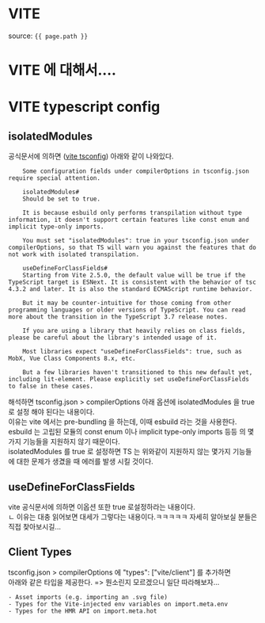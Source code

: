 # VITE

source: `{{ page.path }}`


# VITE 에 대해서....



# VITE typescript config

## isolatedModules
공식문서에 의하면 (<a href="https://vitejs.dev/guide/features.html#typescript-compiler-options">vite tsconfig</a>) 아래와 같이 나와있다.
``` 
    Some configuration fields under compilerOptions in tsconfig.json require special attention.

    isolatedModules#
    Should be set to true.

    It is because esbuild only performs transpilation without type information, it doesn't support certain features like const enum and implicit type-only imports.

    You must set "isolatedModules": true in your tsconfig.json under compilerOptions, so that TS will warn you against the features that do not work with isolated transpilation.

    useDefineForClassFields#
    Starting from Vite 2.5.0, the default value will be true if the TypeScript target is ESNext. It is consistent with the behavior of tsc 4.3.2 and later. It is also the standard ECMAScript runtime behavior.

    But it may be counter-intuitive for those coming from other programming languages or older versions of TypeScript. You can read more about the transition in the TypeScript 3.7 release notes.

    If you are using a library that heavily relies on class fields, please be careful about the library's intended usage of it.

    Most libraries expect "useDefineForClassFields": true, such as MobX, Vue Class Components 8.x, etc.

    But a few libraries haven't transitioned to this new default yet, including lit-element. Please explicitly set useDefineForClassFields to false in these cases.
```
해석하면 tsconfig.json > compilerOptions 아래 옵션에 isolatedModules 을 true 로 설정 해야 된다는 내용이다.   
이유는 vite 에서는 pre-bundling 을 하는데, 이때 esbuild 라는 것을 사용한다.   
esbuild 는 고립된 모듈의 const enum 이나 implicit type-only imports 등등 의 몇가지 기능들을 지원하지 않기 때문이다.   
isolatedModules 를 true 로 설정하면 TS 는 위와같이 지원하지 않는 몇가지 기능들에 대한 문제가 생겼을 때 에러를 발생 시킬 것이다. 

## useDefineForClassFields
vite 공식문서에 의하면 이옵션 또한 true 로설정하라는 내용이다.   
ㄴ 이유는 대충 읽어보면 대세가 그렇다는 내용이다.ㅋㅋㅋㅋㅋ 자세히 알아보실 분들은 직접 찾아보시길...

## Client Types

tsconfig.json > compilerOptions 에 "types": ["vite/client"] 를 추가하면   
아래와 같은 타입을 제공한다. => 뭔소린지 모르겠으니 일단 따라해보자...

    - Asset imports (e.g. importing an .svg file)
    - Types for the Vite-injected env variables on import.meta.env
    - Types for the HMR API on import.meta.hot